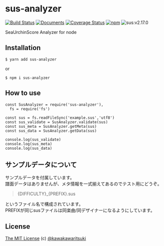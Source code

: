 # sus-analyzer
[![Build Status](https://travis-ci.org/mizucoffee/sus-analyzer.svg?branch=master)](https://travis-ci.org/mizucoffee/sus-analyzer)
[![Documents](https://img.shields.io/badge/docs-sus_analyzer-orange.svg)](https://mizucoffee.github.io/sus-analyzer/)
[![Coverage Status](https://coveralls.io/repos/github/mizucoffee/sus-analyzer/badge.svg?branch=develop)](https://coveralls.io/github/mizucoffee/sus-analyzer?branch=develop)
[![npm](https://img.shields.io/npm/v/sus-analyzer.svg)](https://www.npmjs.com/package/sus-analyzer)
![sus:v2.17.0](https://img.shields.io/badge/sus-v2.17.0-blue.svg)

SeaUrchinScore Analyzer for node

## Installation

```
$ yarn add sus-analyzer
```

or

```
$ npm i sus-analyzer
```

## How to use

```
const SusAnalyzer = require('sus-analyzer'),
  fs = require('fs')

const sus = fs.readFileSync('example.sus','utf8')
const sus_validate = SusAnalyzer.validate(sus)
const sus_meta = SusAnalyzer.getMeta(sus)
const sus_data = SusAnalyzer.getData(sus)

console.log(sus_validate)
console.log(sus_meta)
console.log(sus_data)
```

## サンプルデータについて
サンプルデータを付属しています。   
譜面データはありませんが、メタ情報を一式揃えてあるのでテスト用にどうぞ。   

> {DIFFICULTY}\_{PREFIX}.sus

というファイル名で構成されています。   
PREFIXが同じsusファイルは同楽曲/同デザイナーになるようにしています。

## License
[The MIT License](http://kawakawaritsuki.mit-license.org) (c) [@kawakawaritsuki](https://github.com/kawakawaritsuki)
